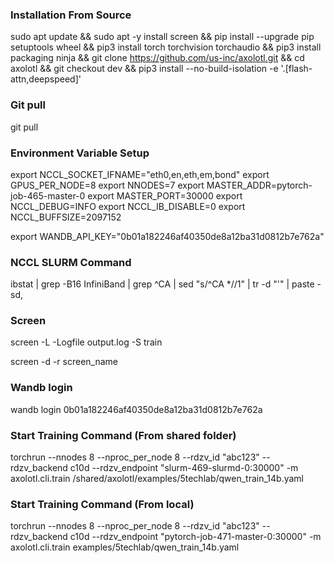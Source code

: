 ### Installation From Source

sudo apt update && sudo apt -y install screen && pip install --upgrade pip setuptools wheel && pip3 install torch torchvision torchaudio && pip3 install packaging ninja && git clone https://github.com/us-inc/axolotl.git && cd axolotl && git checkout dev && pip3 install --no-build-isolation -e '.[flash-attn,deepspeed]'

### Git pull

git pull

### Environment Variable Setup

<!-- export NCCL_SOCKET_IFNAME=eth0 -->
export NCCL_SOCKET_IFNAME="eth0,en,eth,em,bond"
export GPUS_PER_NODE=8
export NNODES=7
export MASTER_ADDR=pytorch-job-465-master-0
export MASTER_PORT=30000
export NCCL_DEBUG=INFO
export NCCL_IB_DISABLE=0
export NCCL_BUFFSIZE=2097152

export WANDB_API_KEY="0b01a182246af40350de8a12ba31d0812b7e762a"

### NCCL SLURM Command

ibstat | grep -B16 InfiniBand | grep ^CA | sed "s/^CA *//1" | tr -d "'" | paste -sd,

### Screen

screen -L -Logfile output.log -S train

screen -d -r screen_name

### Wandb login

wandb login 0b01a182246af40350de8a12ba31d0812b7e762a


### Start Training Command (From shared folder)

torchrun --nnodes 8 --nproc_per_node 8 --rdzv_id "abc123" --rdzv_backend c10d --rdzv_endpoint "slurm-469-slurmd-0:30000" -m axolotl.cli.train /shared/axolotl/examples/5techlab/qwen_train_14b.yaml

### Start Training Command (From local)

torchrun --nnodes 8 --nproc_per_node 8 --rdzv_id "abc123" --rdzv_backend c10d --rdzv_endpoint "pytorch-job-471-master-0:30000" -m axolotl.cli.train examples/5techlab/qwen_train_14b.yaml

